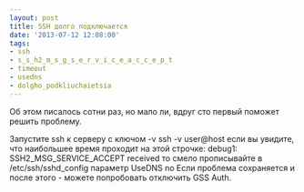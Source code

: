 ```yaml
---
layout: post
title: SSH долго подключается
date: '2013-07-12 12:08:00'
tags:
- ssh
- s_s_h2_m_s_g_s_e_r_v_i_c_e_a_c_c_e_p_t
- timeout
- usedns
- dolgho_podkliuchaietsia
---
```


Об этом писалось сотни раз, но мало ли, вдруг сто первый поможет решить проблему.

Запустите ssh к серверу с ключом -v
ssh -v user@host
если вы увидите, что наибольшее время проходит на этой строчке:
debug1: SSH2_MSG_SERVICE_ACCEPT received
то смело прописывайте в
/etc/ssh/sshd_config
параметр
UseDNS no
Если проблема сохраняется и после этого - можете попробовать отключить GSS Auth.